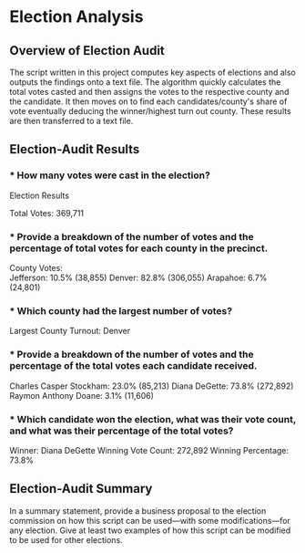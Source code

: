 # Election Analysis

## Overview of Election Audit

The script written in this project computes key aspects of elections and also outputs the findings onto a text file. The algorithm quickly calculates the total votes casted and then assigns the votes to the respective county and the candidate. It then moves on to find each candidates/county's share of vote eventually deducing the winner/highest turn out county. These results are then transferred to a text file.

## Election-Audit Results

### * How many votes were cast in the election?

Election Results

Total Votes: 369,711

### * Provide a breakdown of the number of votes and the percentage of total votes for each county in the precinct.

County Votes:  
Jefferson: 10.5% (38,855) 
Denver: 82.8% (306,055)
Arapahoe: 6.7% (24,801)

### * Which county had the largest number of votes?

Largest County Turnout: Denver

### * Provide a breakdown of the number of votes and the percentage of the total votes each candidate received.
Charles Casper Stockham: 23.0% (85,213)
Diana DeGette: 73.8% (272,892)
Raymon Anthony Doane: 3.1% (11,606)

### * Which candidate won the election, what was their vote count, and what was their percentage of the total votes?


Winner: Diana DeGette
Winning Vote Count: 272,892
Winning Percentage: 73.8%



## Election-Audit Summary
In a summary statement, provide a business proposal to the election commission on how this script can be used—with some modifications—for any election. Give at least two examples of how this script can be modified to be used for other elections.
